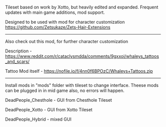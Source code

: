 Tileset based on work by Xotto, but heavily edited and expanded. 
Frequent updates with main game additions, mod support.


Designed to be used with mod for character customization https://github.com/Zetsukaze/Zets-Hair-Extensions

------------------------------------------------------------------------------------------------------------------

Also check out this mod, for further character customization

Description - https://www.reddit.com/r/cataclysmdda/comments/9gxxoi/whaleys_tattoos_and_scars/

Tattoo Mod itself - https://nofile.io/f/4nn0f6BPOzC/Whaleys+Tattoos.zip

------------------------------------------------------------------------------------------------------------------

Install mods in "mods" folder with tileset to change interface. Theese mods can be plugged in in mid game also, no errors will happen.

DeadPeople_Chesthole - GUI from Chesthole Tileset

DeadPeople_Xotto - GUI from Xotto Tileset

DeadPeople_Hybrid - mixed GUI

